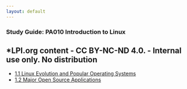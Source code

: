 ```yaml
---
layout: default
---
```

### Study Guide: PA010 Introduction to Linux 
*LPI.org content  - CC BY-NC-ND 4.0. - Internal use only. No distribution
---

+ [1.1 Linux Evolution and Popular Operating Systems](1.1.md)
+ [1.2 Major Open Source Applications](1.2.md)
